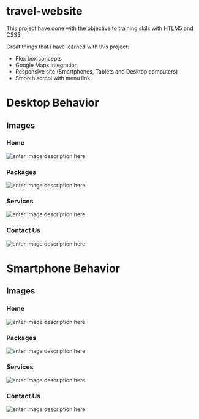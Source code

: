 # travel-website

This project have done with the objective to training skils with HTLM5 and CSS3.

Great things that i have learned with this project:
- Flex box concepts
- Google Maps integration
- Responsive site (Smartphones, Tablets and Desktop computers)
- Smooth scrool with menu link

# Desktop Behavior
## Images
### Home
![enter image description here](https://github.com/ruanbenfica/travel-site/blob/master/web/home%20desktop.png?raw=true)
### Packages
![enter image description here](https://github.com/ruanbenfica/travel-site/blob/master/web/packages%20desktop.png?raw=true)
### Services
![enter image description here](https://github.com/ruanbenfica/travel-site/blob/master/web/services%20desktop.png?raw=true)
### Contact Us
![enter image description here](https://github.com/ruanbenfica/travel-site/blob/master/web/contact%20us%20Desktop.png?raw=true)

# Smartphone Behavior
## Images
### Home
![enter image description here](https://github.com/ruanbenfica/travel-site/blob/master/mobile/home%20Smartphone.png?raw=true)
### Packages
![enter image description here](https://github.com/ruanbenfica/travel-site/blob/master/mobile/packages%20Smartphone.png?raw=true)
### Services 
![enter image description here](https://github.com/ruanbenfica/travel-site/blob/master/mobile/services%20Smartphone.png?raw=true)
### Contact Us
![enter image description here](https://github.com/ruanbenfica/travel-site/blob/master/mobile/contact%20us%20Smartphone.png?raw=true)
